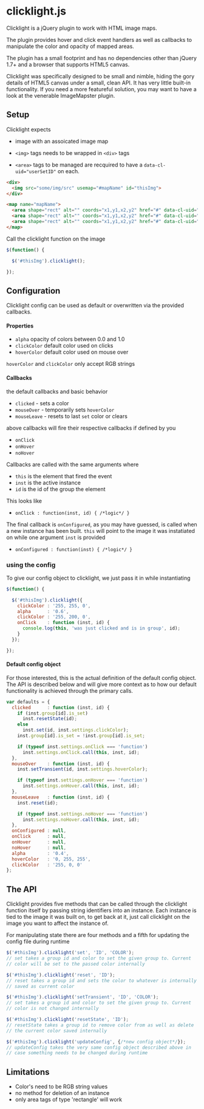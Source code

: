 # clicklight.js

Clicklight is a jQuery plugin to work with HTML image maps.

The plugin provides hover and click event handlers as well as callbacks to manipulate the color and opacity of mapped areas.

The plugin has a small footprint and has no dependencies other than jQuery 1.7+ and a browser that supports HTML5 canvas.

Clicklight was specifically designed to be small and nimble, hiding the gory details of HTML5 canvas under a small, clean API. It has very little built-in functionality. If you need a more featureful solution, you may want to have a look at the venerable ImageMapster plugin.

## Setup

Clicklight expects

* image with an assoicated image map

* `<img>` tags needs to be wrapped in `<div>` tags

* `<area>` tags to be managed are recquired to have a
  `data-cl-uid="userSetID"` on each.

```html
<div>
  <img src="some/img/src" usemap="#mapName" id="thisImg">
</div>

<map name="mapName">
  <area shape="rect" alt="" coords="x1,y1,x2,y2" href="#" data-cl-uid="1" title="example">
  <area shape="rect" alt="" coords="x1,y1,x2,y2" href="#" data-cl-uid="2" title="example">
  <area shape="rect" alt="" coords="x1,y1,x2,y2" href="#" data-cl-uid="2" title="example">
</map>
```
Call the clicklight function on the image

```javascript
$(function() {

  $('#thisImg').clicklight();

});
```
## Configuration

Clicklight config can be used as default or overwritten via the provided callbacks.

#### Properties

* `alpha` opacity of colors between 0.0 and 1.0
* `clickColor` default color used on clicks
* `hoverColor` default color used on mouse over
  
`hoverColor` and `clickColor` only accept RGB strings

#### Callbacks

the default callbacks and basic behavior 

* `clicked`    - sets a color
* `mouseOver`  - temporarily sets `hoverColor`
* `mouseLeave` - resets to last `set` color or clears

above callbacks will fire their respective callbacks if defined by you

* `onClick`
* `onHover`
* `noHover`


Callbacks are called with the same arguments where 
* `this` is the element that fired the event
* `inst` is the active instance
* `id` is the id of the group the element 

This looks like 

* `onClick : function(inst, id) { /*logic*/ }`


The final callback is `onConfigured`, as you may have guessed, is
called when a new instance has been built. `this` will point to the
image it was instatiated on while one argument `inst` is provided
* `onConfigured : function(inst) { /*logic*/ }`

### using the config

To give our config object to clicklight, we just pass it in while
instantiating

```javascript
$(function() {

  $('#thisImg').clicklight({
    clickColor : '255, 255, 0',
	alpha      : '0.6',
	clickColor : '255, 200, 0',
	onClick    : function (inst, id) {
	  console.log(this, 'was just clicked and is in group', id);
	}
  });

});
```

#### Default config object

For those interested, this is the actual definition of the default
config object. The API is described below and will give more context
as to how our default functionality is achieved through the primary
calls.

```javascript
var defaults = {
  clicked      : function (inst, id) {
    if (inst.group[id].is_set)
      inst.resetState(id);
    else
      inst.set(id, inst.settings.clickColor);
    inst.group[id].is_set = !inst.group[id].is_set;

    if (typeof inst.settings.onClick === 'function')
      inst.settings.onClick.call(this, inst, id);
  },
  mouseOver    : function (inst, id) {
    inst.setTransient(id, inst.settings.hoverColor);

    if (typeof inst.settings.onHover === 'function')
      inst.settings.onHover.call(this, inst, id);
  },
  mouseLeave   : function (inst, id) {
    inst.reset(id);

    if (typeof inst.settings.noHover === 'function')
      inst.settings.noHover.call(this, inst, id);
  },
  onConfigured : null,
  onClick      : null,
  onHover      : null,
  noHover      : null,
  alpha        : '0.4',
  hoverColor   : '0, 255, 255',
  clickColor   : '255, 0, 0'
};
```

## The API

Clicklight provides five methods that can be called through the
clicklight function itself by passing string identifiers into an
instance. Each instance is tied to the image it was built on, to
get back at it, just call clicklight on the image you want to
affect the instance of.

For manipulating state there are four methods and a fifth for updating
the config file during runtime

```javascript
$('#thisImg').clicklight('set', 'ID', 'COLOR');
// set takes a group id and color to set the given group to. Current
// color will be set to the passed color internally

$('#thisImg').clicklight('reset', 'ID');
// reset takes a group id and sets the color to whatever is internally
// saved as current color

$('#thisImg').clicklight('setTransient', 'ID', 'COLOR');
// set takes a group id and color to set the given group to. Current
// color is not changed internally

$('#thisImg').clicklight('resetState', 'ID');
// resetState takes a group id to remove color from as well as delete
// the current color saved internally

$('#thisImg').clicklight('updateConfig', {/*new config object*/});
// updateConfig takes the very same config object described above in
// case something needs to be changed during runtime
```

## Limitations

* Color's need to be RGB string values
* no method for deletion of an instance
* only area tags of type 'rectangle' will work
